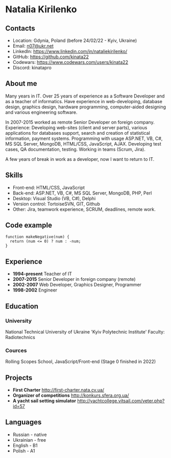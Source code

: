 # Natalia Kirilenko

## Contacts
* Location: Gdynia, Poland (before 24/02/22 - Kyiv, Ukraine)
* Email: n07@ukr.net
* LinkedIn: https://www.linkedin.com/in/nataliekirilenko/
* GitHub: https://github.com/kinata22
* Codewars: https://www.codewars.com/users/kinata22
* Discord: kinatapro

## About me
Many years in IT. Over 25 years of experience as a Software Developer and as a teacher of informatics.
Have experience in web-developing, database design, graphics design, hardware programming, computer-aided designing and various engineering software. 

In 2007-2015 worked as remote Senior Developer on foreign company. Experience: Developing web-sites (client and server parts), various applications for databases support, search and creation of statistical information, payment systems. Programming with usage ASP.NET, VB, C#, MS SQL Server, MongoDB, HTML/CSS, JavaScript, AJAX. Developing test cases, QA documentation, testing. Working in teams (Scrum, Jira).

A few years of break in work as a developer, now I want to return to IT.

## Skills
* Front-end: HTML/CSS, JavaScript
* Back-end: ASP.NET, VB, C#, MS SQL Server, MongoDB, PHP, Perl
* Desktop: Visual Studio (VB, C#), Delphi
* Version control: TortoiseSVN, GIT, Github
* Other: Jira, teamwork experience, SCRUM, deadlines, remote work.

## Code example
```
function makeNegative(num) {
  return (num <= 0) ? num : -num;
}
```

## Experience
* **1994-present** Teacher of IT
* **2007-2015** Senior Developer in foreign company (remote)
* **2002-2007** Web Developer, Graphics Designer, Programmer
* **1998-2002** Engineer

## Education
### University
National Technical University of Ukraine 'Kyiv Polytechnic Institute'
Faculty: Radiotechnics
### Cources
Rolling Scopes School, JavaScript/Front-end (Stage 0 finished in 2022)

## Projects
* **First Charter** http://first-charter.nata.cv.ua/
* **Organizer of competitions** http://konkurs.sfera.org.ua/
* **A yacht sail setting simulator** http://yachtcollege.vitsail.com/veter.php?id=57


## Languages
* Russian - native
* Ukrainian - free
* English - B1
* Polish - A1
